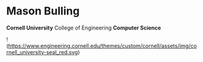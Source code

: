 # Mason Bulling
**Cornell University** College of Engineering **Computer Science**

!(https://www.engineering.cornell.edu/themes/custom/cornell/assets/img/cornell_university-seal_red.svg)
